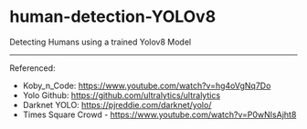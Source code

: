 # human-detection-YOLOv8
Detecting Humans using a trained Yolov8 Model 




------------------------------------
Referenced: 
  - Koby_n_Code: https://www.youtube.com/watch?v=hg4oVgNq7Do
  - Yolo Github: https://github.com/ultralytics/ultralytics
  - Darknet YOLO: https://pjreddie.com/darknet/yolo/
  - Times Square Crowd - https://www.youtube.com/watch?v=P0wNIsAjht8
